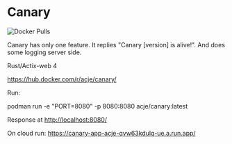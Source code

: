 # Canary

![Docker Pulls](https://img.shields.io/docker/pulls/acje/canary)

Canary has only one feature. It replies "Canary [version] is alive!". And does some logging server side.

Rust/Actix-web 4

<https://hub.docker.com/r/acje/canary/>

Run:

podman run -e "PORT=8080" -p 8080:8080 acje/canary:latest

Response at <http://localhost:8080/>

On cloud run:
<https://canary-app-acje-qvw63kdulq-ue.a.run.app/>
